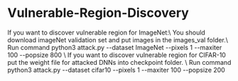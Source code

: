 # Vulnerable-Region-Discovery
If you want to discover vulnerable region for ImageNet:\\
You should download imageNet validation set and put images in the images_val folder.\\ 
Run command python3 attack.py --dataset ImageNet --pixels 1 --maxiter 100 --popsize 800 \\ 
If you want to discover vulnerable region for CIFAR-10 put the weight file for attacked DNNs into checkpoint folder. \\
Run command python3 attack.py --dataset cifar10 --pixels 1 --maxiter 100 --popsize 200  

